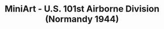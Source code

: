 ---
layout: product
title: "MiniArt - U.S. 101st Airborne Division (Normandy 1944)"
price: "1350" 
desc: "N/A"
img_path: "/assets/img/MI35089.jpg"
brand: "N/A"
available: false
special_offer: false
new: false
soon: false
cat: "010000"
subcat: "010100"
subsubcat: "0N/A"
sifra: "MI35089"
popular: false
---